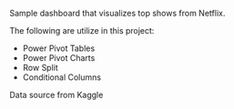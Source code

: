 Sample dashboard that visualizes top shows from Netflix.

The following are utilize in this project:
- Power Pivot Tables
- Power Pivot Charts
- Row Split
- Conditional Columns

Data source from Kaggle
